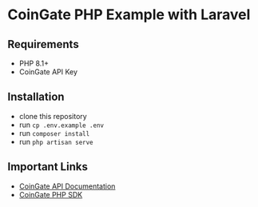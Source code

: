 # CoinGate PHP Example with Laravel

## Requirements
- PHP 8.1+
- CoinGate API Key

## Installation

- clone this repository
- run `cp .env.example .env`
- run `composer install`
- run `php artisan serve`

## Important Links
- [CoinGate API Documentation](https://developer.coingate.com/)
- [CoinGate PHP SDK](https://github.com/coingate/coingate-php)
